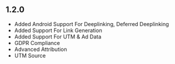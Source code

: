 ## 1.2.0

* Added Android Support For Deeplinking, Deferred Deeplinking
* Added Support For Link Generation
* Added Support For UTM & Ad Data
* GDPR Compliance
* Advanced Attribution
* UTM Source